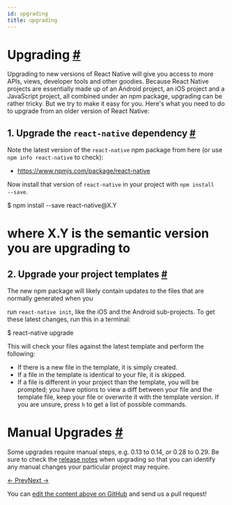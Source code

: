 ```yaml
---
id: upgrading
title: upgrading
---
```

<a id="content"></a><h1><a class="anchor" name="upgrading"></a>Upgrading <a class="hash-link" href="docs/upgrading.html#upgrading">#</a></h1><div><p>Upgrading to new versions of React Native will give you access to more APIs, views, developer tools
and other goodies. Because React Native projects are essentially made up of an Android project, an
iOS project and a JavaScript project, all combined under an npm package, upgrading can be rather
tricky. But we try to make it easy for you. Here's what you need to do to upgrade from an older
version of React Native:</p><h2><a class="anchor" name="1-upgrade-the-react-native-dependency"></a>1. Upgrade the <code>react-native</code> dependency <a class="hash-link" href="docs/upgrading.html#1-upgrade-the-react-native-dependency">#</a></h2><p>Note the latest version of the <code>react-native</code> npm package from here (or use <code>npm info react-native</code> to check):</p><ul><li><a href="https://www.npmjs.com/package/react-native">https://www.npmjs.com/package/react-native</a></li></ul><p>Now install that version of <code>react-native</code> in your project with <code>npm install --save</code>.</p><div class="prism language-javascript">$ npm install <span class="token operator">--</span>save react<span class="token operator">-</span>native@X<span class="token punctuation">.</span>Y 
# where X<span class="token punctuation">.</span>Y is the semantic version you are upgrading to</div><h2><a class="anchor" name="2-upgrade-your-project-templates"></a>2. Upgrade your project templates <a class="hash-link" href="docs/upgrading.html#2-upgrade-your-project-templates">#</a></h2><p>The new npm package will likely contain updates to the files that are normally generated when you
run <code>react-native init</code>, like the iOS and the Android sub-projects. To get these latest changes,
run this in a terminal:</p><div class="prism language-javascript">$ react<span class="token operator">-</span>native upgrade</div><p>This will check your files against the latest template and perform the following:</p><ul><li>If there is a new file in the template, it is simply created.</li><li>If a file in the template is identical to your file, it is skipped.</li><li>If a file is different in your project than the template, you will be prompted; you have options
to view a diff between your file and the template file, keep your file or overwrite it with the
template version. If you are unsure, press <code>h</code> to get a list of possible commands.</li></ul><h1><a class="anchor" name="manual-upgrades"></a>Manual Upgrades <a class="hash-link" href="docs/upgrading.html#manual-upgrades">#</a></h1><p>Some upgrades require manual steps, e.g. 0.13 to 0.14, or 0.28 to 0.29. Be sure to check the <a href="https://github.com/facebook/react-native/releases" target="_blank">release notes</a> when upgrading so that you can identify any manual changes your particular project may require.</p></div><div class="docs-prevnext"><a class="docs-prev" href="docs/performance.html#content">← Prev</a><a class="docs-next" href="docs/platform-specific-code.html#content">Next →</a></div><p class="edit-page-block">You can <a target="_blank" href="https://github.com/facebook/react-native/blob/master/docs/Upgrading.md">edit the content above on GitHub</a> and send us a pull request!</p>